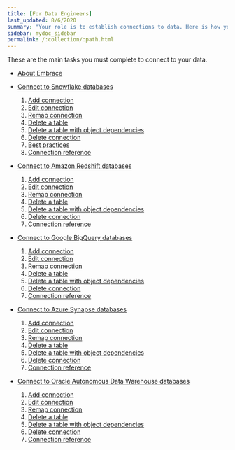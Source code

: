 ```yaml
---
title: [For Data Engineers]
last_updated: 8/6/2020
summary: "Your role is to establish connections to data. Here is how you can connect to all your data, fast."
sidebar: mydoc_sidebar
permalink: /:collection/:path.html
---
```


These are the main tasks you must complete to connect to your data.

<ul>
  <li><p><a href="{{ "/admin/ts-cloud/embrace.html "| prepend: site.baseurl }}">About Embrace</a></p></li>
  <li><p><a href="{{ "/admin/ts-cloud/ts-cloud-embrace-snowflake.html "| prepend: site.baseurl }}">Connect to Snowflake databases</a></p>
  <ol>
    <li><a href="{{ "/admin/ts-cloud/ts-cloud-embrace-snowflake-add-connection.html "| prepend: site.baseurl }}">Add connection</a></li>
    <li><a href="{{ "/admin/ts-cloud/ts-cloud-embrace-snowflake-edit-connection.html "| prepend: site.baseurl }}">Edit connection</a></li>
    <li><a href="{{ "/admin/ts-cloud/ts-cloud-embrace-snowflake-remap-connection.html "| prepend: site.baseurl }}">Remap connection</a></li>
    <li><a href="{{ "/admin/ts-cloud/ts-cloud-embrace-snowflake-delete-table.html "| prepend: site.baseurl }}">Delete a table</a></li>
    <li><a href="{{ "/admin/ts-cloud/ts-cloud-embrace-snowflake-delete-table-dependencies.html "| prepend: site.baseurl }}">Delete a table with object dependencies </a></li>
    <li><a href="{{ "/admin/ts-cloud/ts-cloud-embrace-snowflake-delete-connection.html "| prepend: site.baseurl }}">Delete connection</a></li>
    <li><a href="{{ "/admin/ts-cloud/ts-cloud-embrace-snowflake-best-practices.html "| prepend: site.baseurl }}">Best practices</a></li>
    <li><a href="{{ "/admin/ts-cloud/ts-cloud-embrace-snowflake-connection-reference.html "| prepend: site.baseurl }}">Connection reference</a></li>
  </ol>
  </li>
  <li><p><a href="{{ "/admin/ts-cloud/ts-cloud-embrace-redshift.html "| prepend: site.baseurl }}">Connect to Amazon Redshift databases</a></p>
    <ol>
      <li><a href="{{ "/admin/ts-cloud/ts-cloud-embrace-redshift-add-connection.html "| prepend: site.baseurl }}">Add connection</a></li>
      <li><a href="{{ "/admin/ts-cloud/ts-cloud-embrace-redshift-edit-connection.html "| prepend: site.baseurl }}">Edit connection</a></li>
      <li><a href="{{ "/admin/ts-cloud/ts-cloud-embrace-redshift-remap-connection.html "| prepend: site.baseurl }}">Remap connection</a></li>
      <li><a href="{{ "/admin/ts-cloud/ts-cloud-embrace-redshift-delete-table.html "| prepend: site.baseurl }}">Delete a table</a></li>
      <li><a href="{{ "/admin/ts-cloud/ts-cloud-embrace-redshift-delete-table-dependencies.html "| prepend: site.baseurl }}">Delete a table with object dependencies </a></li>
      <li><a href="{{ "/admin/ts-cloud/ts-cloud-embrace-redshift-delete-connection.html "| prepend: site.baseurl }}">Delete connection</a></li>
      <li><a href="{{ "/admin/ts-cloud/ts-cloud-embrace-redshift-connection-reference.html "| prepend: site.baseurl }}">Connection reference</a></li>
    </ol>
  </li>
  <li><p><a href="{{ "/admin/ts-cloud/ts-cloud-embrace-gbq.html "| prepend: site.baseurl }}">Connect to Google BigQuery databases</a></p>
    <ol>
      <li><a href="{{ "/admin/ts-cloud/ts-cloud-embrace-gbq-add-connection.html "| prepend: site.baseurl }}">Add connection</a></li>
      <li><a href="{{ "/admin/ts-cloud/ts-cloud-embrace-gbq-edit-connection.html "| prepend: site.baseurl }}">Edit connection</a></li>
      <li><a href="{{ "/admin/ts-cloud/ts-cloud-embrace-gbq-remap-connection.html "| prepend: site.baseurl }}">Remap connection</a></li>
      <li><a href="{{ "/admin/ts-cloud/ts-cloud-embrace-gbq-delete-table.html "| prepend: site.baseurl }}">Delete a table</a></li>
      <li><a href="{{ "/admin/ts-cloud/ts-cloud-embrace-gbq-delete-table-dependencies.html "| prepend: site.baseurl }}">Delete a table with object dependencies </a></li>
      <li><a href="{{ "/admin/ts-cloud/ts-cloud-embrace-gbq-delete-connection.html "| prepend: site.baseurl }}">Delete connection</a></li>
      <li><a href="{{ "/admin/ts-cloud/ts-cloud-embrace-gbq-connection-reference.html "| prepend: site.baseurl }}">Connection reference</a></li>
    </ol>
  </li>
  <li><p><a href="{{ "/admin/ts-cloud/ts-cloud-embrace-synapse.html "| prepend: site.baseurl }}">Connect to Azure Synapse databases</a></p>
    <ol>
      <li><a href="{{ "/admin/ts-cloud/ts-cloud-embrace-synapse-add-connection.html "| prepend: site.baseurl }}">Add connection</a></li>
      <li><a href="{{ "/admin/ts-cloud/ts-cloud-embrace-synapse-edit-connection.html "| prepend: site.baseurl }}">Edit connection</a></li>
      <li><a href="{{ "/admin/ts-cloud/ts-cloud-embrace-synapse-remap-connection.html "| prepend: site.baseurl }}">Remap connection</a></li>
      <li><a href="{{ "/admin/ts-cloud/ts-cloud-embrace-synapse-delete-table.html "| prepend: site.baseurl }}">Delete a table</a></li>
      <li><a href="{{ "/admin/ts-cloud/ts-cloud-embrace-synapse-delete-table-dependencies.html "| prepend: site.baseurl }}">Delete a table with object dependencies </a></li>
      <li><a href="{{ "/admin/ts-cloud/ts-cloud-embrace-synapse-delete-connection.html "| prepend: site.baseurl }}">Delete connection</a></li>
      <li><a href="{{ "/admin/ts-cloud/ts-cloud-embrace-synapse-connection-reference.html "| prepend: site.baseurl }}">Connection reference</a></li>
    </ol>
  </li>
  </li>
  <li><p><a href="{{ "/admin/ts-cloud/ts-cloud-embrace-adw.html "| prepend: site.baseurl }}">Connect to Oracle Autonomous Data Warehouse databases</a></p>
    <ol>
      <li><a href="{{ "/admin/ts-cloud/ts-cloud-embrace-adw-add-connection.html "| prepend: site.baseurl }}">Add connection</a></li>
      <li><a href="{{ "/admin/ts-cloud/ts-cloud-embrace-adw-edit-connection.html "| prepend: site.baseurl }}">Edit connection</a></li>
      <li><a href="{{ "/admin/ts-cloud/ts-cloud-embrace-adw-remap-connection.html "| prepend: site.baseurl }}">Remap connection</a></li>
      <li><a href="{{ "/admin/ts-cloud/ts-cloud-embrace-adw-delete-table.html "| prepend: site.baseurl }}">Delete a table</a></li>
      <li><a href="{{ "/admin/ts-cloud/ts-cloud-embrace-adw-delete-table-dependencies.html "| prepend: site.baseurl }}">Delete a table with object dependencies </a></li>
      <li><a href="{{ "/admin/ts-cloud/ts-cloud-embrace-adw-delete-connection.html "| prepend: site.baseurl }}">Delete connection</a></li>
      <li><a href="{{ "/admin/ts-cloud/ts-cloud-embrace-adw-connection-reference.html "| prepend: site.baseurl }}">Connection reference</a></li>
    </ol>
  </li>
</ul>
